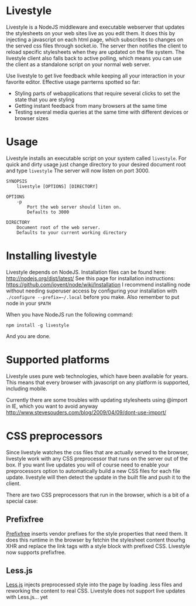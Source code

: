 Livestyle
=========
Livestyle is a NodeJS middleware and executable webserver that updates the stylesheets on your web sites live as you edit them.
It does this by injecting a javascript on each html page, which subscribes to changes on the served css files through socket.io.
The server then notifies the client to reload specific stylesheets when they are updated on the file system.
The livestyle client also falls back to active polling, which means you can use the client as a standalone script on your normal web server.

Use livestyle to get live feedback while keeping all your interaction in your favorite editor.
Effective usage parrterns spotted so far:

* Styling parts of webapplications that require several clicks to set the state that you are styling
* Getting instant feedback from many browsers at the same time
* Testing several media queries at the same time with different devices or browser sizes

Usage
=====
Livestyle installs an executable script on your system called `livestyle`.
For quick and dirty usage just change directory to your desired document root and type `livestyle`
The server will now listen on port 3000.

    SYNOPSIS
        livestyle [OPTIONS] [DIRECTORY]
    
    OPTIONS
        -p
            Port the web server should liten on.
            Defaults to 3000

    DIRECTORY
        Document root of the web server.
        Defaults to your current working directory


Installing livestyle
====================
Livestyle depends on NodeJS. Installation files can be found here: http://nodejs.org/dist/latest/
See this page for installation instructions: https://github.com/joyent/node/wiki/Installation
I recommend installing node without needing superuser access by configuring your installation with `./configure --prefix=~/.local` before you make.
Also remember to put node in your `$PATH`

When you have NodeJS run the following command:

    npm install -g livestyle

And you are done.


Supported platforms
===================
Livestyle uses pure web technologies, which have been available for years.
This means that every browser with javascript on any platform is supported, including mobile.

Currently there are some troubles with updating stylesheets using @import in IE, which you want to avoid anyway http://www.stevesouders.com/blog/2009/04/09/dont-use-import/


CSS preprocessors
==================
Since livestyle watches the css files that are actually served to the browser, livestyle work with any CSS preprocessor that runs on the server out of the box.
If you want live updates you will of course need to enable your preprocessors option to automatically build a new CSS files for each file update. livestyle will then detect the update in the built file and push it to the client.

There are two CSS preprocessors that run in the browser, which is a bit of a special case:

Prefixfree
----------
[Prefixfree](http://leaverou.github.com/prefixfree/) inserts vendor prefixes for the style properties that need them. It does this runtime in the browser by fetchin the stylesheet content thourhg XHR and replace the link tags with a style block with prefixed CSS. Livestyle now supports prefixfree.

Less.js
-------
[Less.js](https://github.com/cloudhead/less.js) injects preprocessed style into the page by loading .less files and reworking the content to real CSS. Livestyle does not support live updates with Less.js... yet
